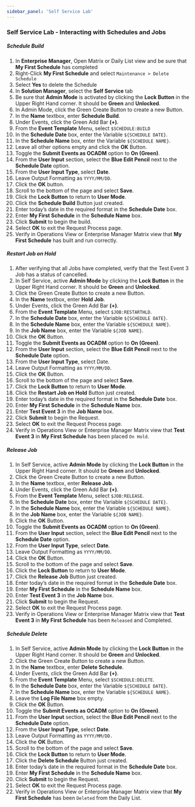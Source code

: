 ```yaml
---
sidebar_panel: 'Self Service Lab'
---
```


### Self Service Lab - Interacting with Schedules and Jobs

##### Schedule Build 

1.	In **Enterprise Manager**, Open Matrix or Daily List view and be sure that **My First Schedule** has completed
2.	Right-Click **My First Schedule** and select ```Maintenance > Delete Schedule```
3.	Select **Yes** to delete the Schedule
4.	In **Solution Manager**, select the **Self Service** tab
5.	Be sure that **Admin Mode** is activated by clicking the **Lock Button** in the Upper Right Hand corner. It should be **Green** and **Unlocked**.
6.	In Admin Mode, click the Green Create Button to create a new Button.
7.	In the **Name** textbox, enter **Schedule Build**.
8.	Under Events, click the Green Add Bar **(+)**.
9.	From the **Event Template** Menu, select ```$SCHEDULE:BUILD```
10.	In the **Schedule Date** box, enter the Variable ```${SCHEDULE DATE}```.
11.	In the **Schedule Name** box, enter the Variable ```${SCHEDULE NAME}```.
12.	Leave all other options empty and click the **OK** Button.
13.	Toggle the **Submit Events as OCADM** option to **On (Green)**.
14.	From the **User Input** section, select the **Blue Edit Pencil** next to the **Schedule Date** option.
15.	From the **User Input Type**, select **Date**. 
16.	Leave Output Formatting as ```YYYY/MM/DD```.
17.	Click the **OK** button.
18.	Scroll to the bottom of the page and select **Save**.
19.	Click the **Lock Button** to return to **User Mode**.
20.	Click the **Schedule Build** Button just created.
21.	Enter today’s date in the required format in the **Schedule Date** box.
22.	Enter **My First Schedule** in the **Schedule Name** box.
23.	Click **Submit** to begin the build.
24.	Select **OK** to exit the Request Process page.
25.	Verify in Operations View or Enterprise Manager Matrix view that **My First Schedule** has built and run correctly.

##### Restart Job on Hold

1.	After verifying that all Jobs have completed, verify that the Test Event 3 Job has a status of cancelled.
2.	In Self Service, active **Admin Mode** by clicking the **Lock Button** in the Upper Right Hand corner. It should be **Green** and **Unlocked**.
3.	Click the Green Create Button to create a new Button.
4.	In the **Name** textbox, enter **Hold Job**.
5.	Under Events, click the Green Add Bar **(+)**.
6.	From the **Event Template** Menu, select ```$JOB:RESTARTHLD```.
7.	In the **Schedule Date** box, enter the Variable ```${SCHEDULE DATE}```.
8.	In the **Schedule Name** box, enter the Variable ```${SCHEDULE NAME}```.
9.	In the **Job Name** box, enter the Variable ```${JOB NAME}```.
10.	Click the **OK** Button.
11.	Toggle the **Submit Events as OCADM** option to **On (Green)**.
12.	From the **User Input** section, select the **Blue Edit Pencil** next to the **Schedule Date** option.
13.	From the **User Input Type**, select Date. 
14.	Leave Output Formatting as ```YYYY/MM/DD```.
15.	Click the **OK** Button.
16.	Scroll to the bottom of the page and select **Save**.
17.	Click the **Lock Button** to return to **User Mode**.
18.	Click the **Restart Job on Hold** Button just created. 
19.	Enter today’s date in the required format in the **Schedule Date** box.
20.	Enter **My First Schedule** in the **Schedule Name** box.
21.	Enter **Test Event 3** in the **Job Name** box.
22.	Click **Submit** to begin the Request.
23.	Select **OK** to exit the Request Process page.
24.	Verify in Operations View or Enterprise Manager Matrix view that **Test Event 3** in **My First Schedule** has been placed ```On Hold```.

##### Release Job 

1.	In Self Service, active **Admin Mode** by clicking the **Lock Button** in the Upper Right Hand corner. It should be **Green** and **Unlocked**.
2.	Click the Green Create Button to create a new Button.
3.	In the **Name** textbox, enter **Release Job**.
4.	Under Events, click the Green Add Bar **(+)**.
5.	From the **Event Template** Menu, select ```$JOB:RELEASE```.
6.	In the **Schedule Date** box, enter the Variable ```${SCHEDULE DATE}```.
7.	In the **Schedule Name** box, enter the Variable ```${SCHEDULE NAME}```.
8.	In the **Job Name** box, enter the Variable ```${JOB NAME}```.
9.	Click the **OK** Button.
10.	Toggle the **Submit Events as OCADM** option to **On (Green)**.
11.	From the **User Input** section, select the **Blue Edit Pencil** next to the **Schedule Date** option.
12.	From the **User Input Type**, select **Date**. 
13.	Leave Output Formatting as ```YYYY/MM/DD```.
14.	Click the **OK** Button.
15.	Scroll to the bottom of the page and select **Save**.
16.	Click the **Lock Button** to return to **User Mode**.
17.	Click the **Release Job** Button just created. 
18.	Enter today’s date in the required format in the **Schedule Date** box.
19.	Enter **My First Schedule** in the **Schedule Name** box.
20.	Enter **Test Event 3** in the **Job Name** box.
21.	Click **Submit** to begin the Request.
22.	Select **OK** to exit the Request Process page.
23.	Verify in Operations View or Enterprise Manager Matrix view that **Test Event 3** in **My First Schedule** has been ```Released``` and Completed.

##### Schedule Delete

1.	In Self Service, active **Admin Mode** by clicking the **Lock Button** in the Upper Right Hand corner. It should be **Green** and **Unlocked**.
2.	Click the Green Create Button to create a new Button.
3.	In the **Name** textbox, enter **Delete Schedule**.
4.	Under Events, click the Green Add Bar **(+)**.
5.	From the **Event Template** Menu, select ```$SCHEDULE:DELETE```.
6.	In the **Schedule Date** box, enter the Variable ```${SCHEDULE DATE}```.
7.	In the **Schedule Name** box, enter the Variable ```${SCHEDULE NAME}```.
8.	Leave the **Log File Name** box empty.
9.	Click the **OK** Button.
10.	Toggle the **Submit Events as OCADM** option to **On (Green)**.
11.	From the **User Input** section, select the **Blue Edit Pencil** next to the **Schedule Date** option.
12.	From the **User Input Type**, select **Date**. 
13.	Leave Output Formatting as ```YYYY/MM/DD.```
14.	Click the **OK** Button.
15.	Scroll to the bottom of the page and select **Save**.
16.	Click the **Lock Button** to return to **User Mode**.
17.	Click the **Delete Schedule** Button just created. 
18.	Enter today’s date in the required format in the **Schedule Date** box.
19.	Enter **My First Schedule** in the **Schedule Name** box.
20.	Click **Submit** to begin the Request.
21.	Select **OK** to exit the Request Process page.
22.	Verify in Operations View or Enterprise Manager Matrix view that **My First Schedule** has been ```Deleted``` from the Daily List.